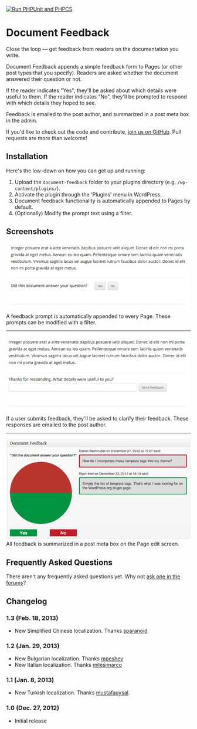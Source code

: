 [![Run PHPUnit and PHPCS](https://github.com/Automattic/Document-Feedback/actions/workflows/integrate.yml/badge.svg)](https://github.com/Automattic/Document-Feedback/actions/workflows/integrate.yml)

# Document Feedback

Close the loop — get feedback from readers on the documentation you write.

Document Feedback appends a simple feedback form to Pages (or other post types that you specify). Readers are asked whether the document answered their question or not.

If the reader indicates "Yes", they'll be asked about which details were useful to them. If the reader indicates "No", they'll be prompted to respond with which details they hoped to see.

Feedback is emailed to the post author, and summarized in a post meta box in the admin.

If you'd like to check out the code and contribute, [join us on GitHub](https://github.com/Automattic/Document-Feedback). Pull requests are more than welcome!

## Installation

Here's the low-down on how you can get up and running:

1. Upload the `document-feedback` folder to your plugins directory (e.g. `/wp-content/plugins/`).
2. Activate the plugin through the 'Plugins' menu in WordPress.
3. Document feedback functionality is automatically appended to Pages by default.
4. (Optionally) Modify the prompt text using a filter.

## Screenshots

![A feedback prompt is automatically appended to every Page. These prompts can be modified with a filter.](screenshot-1.png)
A feedback prompt is automatically appended to every Page. These prompts can be modified with a filter.

---

![If a user submits feedback, they'll be asked to clarify their feedback. These responses are emailed to the post author.](screenshot-2.png)
If a user submits feedback, they'll be asked to clarify their feedback. These responses are emailed to the post author.

---

![All feedback is summarized in a post meta box on the Page edit screen.](screenshot-3.png)
All feedback is summarized in a post meta box on the Page edit screen.

## Frequently Asked Questions

There aren't any frequently asked questions yet. Why not [ask one in the forums](http://wordpress.org/support/plugin/document-feedback)?

## Changelog

### 1.3 (Feb. 18, 2013)
* New Simplified Chinese localization. Thanks [sparanoid](https://github.com/sparanoid)

### 1.2 (Jan. 29, 2013)
* New Bulgarian localization. Thanks [mpeshev](https://github.com/mpeshev)
* New Italian localization. Thanks [milesimarco](https://github.com/milesimarco)

### 1.1 (Jan. 8, 2013)
* New Turkish localization. Thanks [mustafauysal](https://github.com/mustafauysal).

### 1.0 (Dec. 27, 2012)
* Initial release
